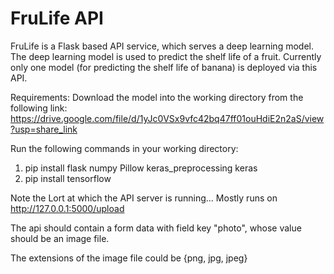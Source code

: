 # FruLife API

FruLife is a Flask based API service, which serves a deep learning model.
The deep learning model is used to predict the shelf life of a fruit. Currently only
one model (for predicting the shelf life of banana) is deployed via this API.

Requirements:
Download the model into the working directory from the following link:
https://drive.google.com/file/d/1yJc0VSx9vfc42bq47ff01ouHdiE2n2aS/view?usp=share_link

Run the following commands in your working directory:

1. pip install flask numpy Pillow keras_preprocessing keras
2. pip install tensorflow

Note the Lort at which the API server is running... Mostly runs on
http://127.0.0.1:5000/upload

The api should contain a form data with field key "photo", whose value should be an image file.

The extensions of the image file could be {png, jpg, jpeg}
